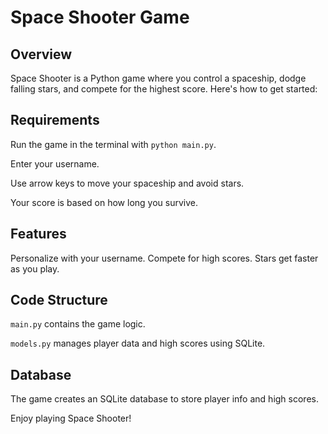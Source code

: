 # Space Shooter Game

## Overview

Space Shooter is a Python game where you control a spaceship, dodge falling stars, and compete for the highest score. Here's how to get started:

## Requirements
Run the game in the terminal with `python main.py`.

Enter your username.

Use arrow keys to move your spaceship and avoid stars.

Your score is based on how long you survive.

## Features

Personalize with your username.
Compete for high scores.
Stars get faster as you play.

## Code Structure

`main.py` contains the game logic.

`models.py` manages player data and high scores using SQLite.

## Database

The game creates an SQLite database to store player info and high scores.

Enjoy playing Space Shooter!